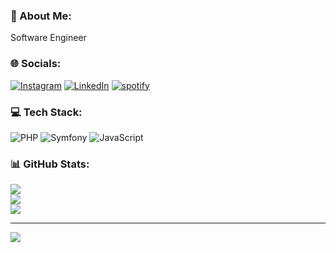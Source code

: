 ### 💫 About Me:
Software Engineer


### 🌐 Socials:
[![Instagram](https://img.shields.io/badge/Instagram-%23E4405F.svg?logo=Instagram&logoColor=white)](https://instagram.com/https://www.instagram.com/nielsdegronckel/) [![LinkedIn](https://img.shields.io/badge/LinkedIn-%230077B5.svg?logo=linkedin&logoColor=white)](https://linkedin.com/in/https://www.linkedin.com/in/niels-de-gronckel-bb9647225/) [![spotify](https://img.shields.io/badge/Spotify-1DB954.svg?logo=Spotify&logoColor=white)](https://open.spotify.com/user/12j5iagwjgune3bi6xjfc76qx?si=30cc2b39b7c1409f)

### 💻 Tech Stack:
![PHP](https://img.shields.io/badge/php-%23777BB4.svg?style=for-the-badge&logo=php&logoColor=white) ![Symfony](https://img.shields.io/badge/symfony-%23000000.svg?style=for-the-badge&logo=symfony&logoColor=white) ![JavaScript](https://img.shields.io/badge/javascript-%23323330.svg?style=for-the-badge&logo=javascript&logoColor=%23F7DF1E)
### 📊 GitHub Stats:
![](https://github-readme-stats.vercel.app/api?username=NielsDeGronckel&theme=dark&hide_border=false&include_all_commits=true&count_private=true)<br/>
![](https://nirzak-streak-stats.vercel.app/?user=NielsDeGronckel&theme=dark&hide_border=false)<br/>
![](https://github-readme-stats.vercel.app/api/top-langs/?username=NielsDeGronckel&theme=dark&hide_border=false&include_all_commits=true&count_private=true&layout=compact)

---
[![](https://visitcount.itsvg.in/api?id=NielsDeGronckel&icon=0&color=0)](https://visitcount.itsvg.in)

<!-- Proudly created with GPRM ( https://gprm.itsvg.in ) -->
